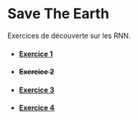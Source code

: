 # Save The Earth

Exercices de découverte sur les RNN.

- #### [Exercice 1](https://github.com/Strycnine/Save_The_Earth/blob/main/Exercise1/your_first_rnn.ipynb)
- #### ~~Exercice 2~~
- #### [Exercice 3](https://github.com/Strycnine/Save_The_Earth/blob/main/Exercise3/predict_air_pollution.ipynb)
- #### [Exercice 4](https://github.com/Strycnine/Save_The_Earth/blob/main/Exercise4/predict_air_pollution_II.ipynb)
